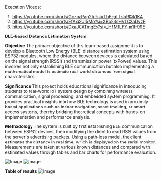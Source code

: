 Execution Videos:
1. https://youtube.com/shorts/GcznaPap2tc?si=TbEegLLsbRlQk1K4
2. https://youtube.com/shorts/EfAxiSUI5Mo?si=XBb93sHVLCXaDvzF
3. https://youtube.com/shorts/DxaJCATmgEs?si=_HFMfLFY-m1I-99E

**BLE-based Distance Estimation System**

**Objective** 
The primary objective of this team-based assignment is to develop a Bluetooth Low Energy (BLE) distance estimation system using ESP32 modules, where the distance between devices is calculated based on the signal strength (RSSI) and transmission power (txPower) values. This involves not only establishing BLE communication but also implementing a mathematical model to estimate real-world distances from signal characteristics.

**Significance**
This project holds educational significance in introducing students to real-world IoT system design by combining wireless communication, signal processing, and embedded system programming. It provides practical insights into how BLE technology is used in proximity-based applications such as indoor navigation, asset tracking, or smart access systems, thereby bridging theoretical concepts with hands-on implementation and performance analysis.

**Methodology**
The system is built by first establishing BLE communication between ESP32 devices, then modifying the client to read RSSI values from the server's advertising packets. Using a path-loss model, the client estimates the distance in real time, which is displayed on the serial monitor. Measurements are taken at various known distances and compared with estimated values through tables and bar charts for performance evaluation.

![Image](https://github.com/user-attachments/assets/ec1e70e7-d2f2-49ea-ac19-1c187b5a357e)
![Image](https://github.com/user-attachments/assets/8d431141-3221-4d74-94c2-e97338bdd54e)

**Table of results**
![Image](https://github.com/user-attachments/assets/0a3be339-746e-45c3-a140-5e34d32d7996)
